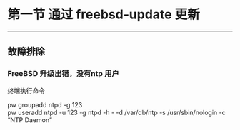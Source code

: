 # 第一节 通过 freebsd-update 更新

****

## **故障排除**

### **FreeBSD 升级出错，没有ntp 用户**

终端执行命令

pw groupadd ntpd -g 123\
pw useradd ntpd -u 123 -g ntpd -h - -d /var/db/ntp -s /usr/sbin/nologin -c “NTP Daemon”

